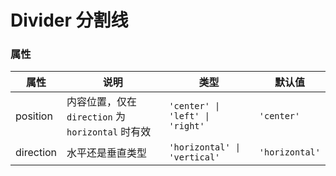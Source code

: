 # Divider 分割线

<code src="./demos/demo1.tsx"></code>

### 属性

| 属性      | 说明                                              | 类型                            | 默认值         |
| --------- | ------------------------------------------------- | ------------------------------- | -------------- |
| position  | 内容位置，仅在 `direction` 为 `horizontal` 时有效 | `'center' \| 'left' \| 'right'` | `'center'`     |
| direction | 水平还是垂直类型                                  | `'horizontal' \| 'vertical'`    | `'horizontal'` |
